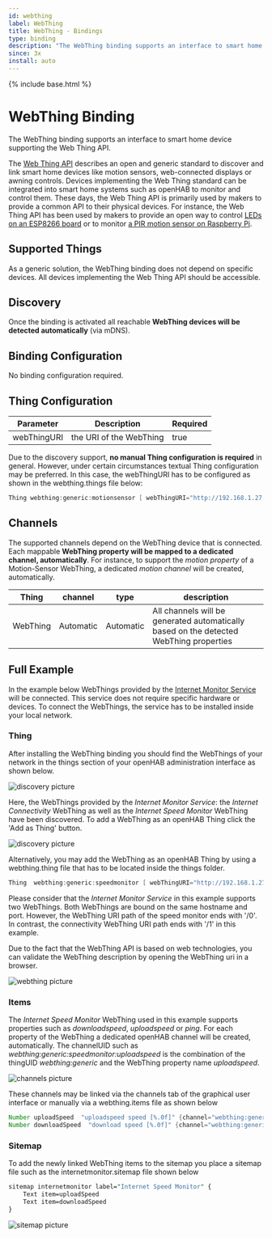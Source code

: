 ```yaml
---
id: webthing
label: WebThing
title: WebThing - Bindings
type: binding
description: "The WebThing binding supports an interface to smart home device supporting the Web Thing API."
since: 3x
install: auto
---
```


<!-- Attention authors: Do not edit directly. Please add your changes to the appropriate source repository -->

{% include base.html %}

# WebThing Binding

The WebThing binding supports an interface to smart home device supporting the Web Thing API.

The [Web Thing API](https://iot.mozilla.org/wot/) describes an open and generic standard to discover and link smart home devices
like motion sensors, web-connected displays or awning controls. Devices implementing the Web Thing standard can be integrated
into smart home systems such as openHAB to monitor and control them.
These days, the Web Thing API is primarily used by makers to provide a common API to their physical devices.
For instance, the Web Thing API has been used by makers to provide an open way to control [LEDs on an ESP8266 board](https://github.com/WebThingsIO/webthing-arduino)
or to monitor [a PIR motion sensor on Raspberry Pi](https://pypi.org/project/pi-pir-webthing/).

## Supported Things

As a generic solution, the WebThing binding does not depend on specific devices. All devices implementing the Web Thing API should be accessible.

## Discovery

Once the binding is activated all reachable **WebThing devices will be detected automatically** (via mDNS).

## Binding Configuration

No binding configuration required.

## Thing Configuration

| Parameter | Description   | Required  |
|----------|--------|-------------|
| webThingURI | the URI of the WebThing | true  |

Due to the discovery support, **no manual Thing configuration is required** in general. However, under certain circumstances textual
Thing configuration may be preferred. In this case, the webThingURI has to be configured as shown in the webthing.things file below:

```java
Thing webthing:generic:motionsensor [ webThingURI="http://192.168.1.27:9496/" ]
```

## Channels

The supported channels depend on the WebThing device that is connected. Each mappable **WebThing property will be mapped to a dedicated channel, automatically**. For instance, to support the _motion property_ of a Motion-Sensor WebThing, a dedicated _motion channel_ will be created, automatically.

| Thing | channel  | type   | description                  |
|--------|----------|--------|------------------------------|
| WebThing | Automatic | Automatic | All channels will be generated automatically based on the detected WebThing properties |

## Full Example

In the example below WebThings provided by the [Internet Monitor Service](https://pypi.org/project/internet-monitor-webthing/) will be connected.
This service does not require specific hardware or devices. To connect the WebThings, the service has to be installed inside your local network.

### Thing

After installing the WebThing binding you should find the WebThings of your network in the things section of your openHAB administration interface as shown below.

![discovery picture](doc/discovery.png)

Here, the WebThings provided by the _Internet Monitor Service_: the _Internet Connectivity_ WebThing as well as the
_Internet Speed Monitor_ WebThing have been discovered. To add a WebThing as an openHAB Thing click the 'Add as Thing' button.

![discovery picture](doc/speedmonitor.png)

Alternatively, you may add the WebThing as an openHAB Thing by using a webthing.thing file that has to be located inside the things folder.

```java
Thing  webthing:generic:speedmonitor [ webThingURI="http://192.168.1.27:9496/0" ]
```

Please consider that the _Internet Monitor Service_ in this example supports two WebThings. Both WebThings are bound on the
same hostname and port. However, the WebThing URI path of the speed monitor ends with '/0'. In contrast,
the connectivity WebThing URI path ends with '/1' in this example.

Due to the fact that the WebThing API is based on web technologies, you can validate the WebThing description by opening the WebThing uri in a browser.

![webthing picture](doc/webthing_description.png)

### Items

The _Internet Speed Monitor_ WebThing used in this example supports properties such as _downloadspeed_, _uploadspeed_ or _ping_.
For each property of the WebThing a dedicated openHAB channel will be created, automatically. The channelUID such
as _webthing:generic:speedmonitor:uploadspeed_ is the combination of the thingUID _webthing:generic_ and the
WebThing property name _uploadspeed_.

![channels picture](doc/channels.png)

These channels may be linked via the channels tab of the graphical user interface or manually via a webthing.items file as shown below

 ```java
Number uploadSpeed  "uploadspeed speed [%.0f]" {channel="webthing:generic:speedmonitor:uploadspeed"}
Number downloadSpeed  "download speed [%.0f]" {channel="webthing:generic:speedmonitor:downloadspeed"}

 ```

### Sitemap

To add the newly linked WebThing items to the sitemap you place a sitemap file such as the internetmonitor.sitemap file shown below

```perl
sitemap internetmonitor label="Internet Speed Monitor" {
    Text item=uploadSpeed
    Text item=downloadSpeed
}
```

![sitemap picture](doc/sitemap.png)

